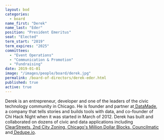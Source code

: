 ```yaml
---
layout: bod
categories: 
  - board
name_first: "Derek"
name_last: "Eder"
position: "President Emeritus"
seat: "Elected"
term_start: "2019"
term_expires: "2025"
committees:
  - "Event Operations"
  - "Communication & Promotion"
  - "Fundraising"
date: 2019-01-01
image: "/images/people/board/derek.jpg"
permalink: /board-of-directors/derek-eder.html
published: true
active: true
---
```


Derek is an entrepreneur, developer and one of the leaders of the civic technology community in Chicago. He is founder and partner at[ DataMade](https://datamade.us), a company that tells stories and builds tools with data, and co-founder of Chi Hack Night when it was started in March of 2012. Derek has built and collaborated on dozens of civic and data applications including[ ClearStreets](http://clearstreets.org/),[ 2nd City Zoning](https://secondcityzoning.org),[ ](http://chicagolobbyists.org)[Chicago's Million Dollar Blocks](http://chicagosmilliondollarblocks.com/),[ Councilmatic](https://chicago.councilmatic.org) and[ Dedupe.io](https://dedupe.io/).  